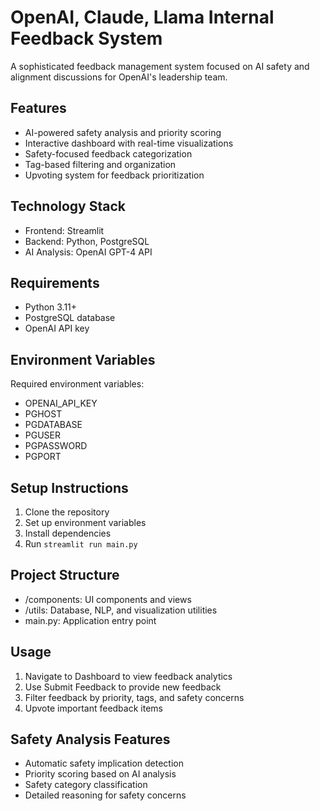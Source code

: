 # OpenAI, Claude, Llama Internal Feedback System

A sophisticated feedback management system focused on AI safety and alignment discussions for OpenAI's leadership team.

## Features
- AI-powered safety analysis and priority scoring
- Interactive dashboard with real-time visualizations
- Safety-focused feedback categorization
- Tag-based filtering and organization
- Upvoting system for feedback prioritization

## Technology Stack
- Frontend: Streamlit
- Backend: Python, PostgreSQL
- AI Analysis: OpenAI GPT-4 API

## Requirements
- Python 3.11+
- PostgreSQL database
- OpenAI API key

## Environment Variables
Required environment variables:
- OPENAI_API_KEY
- PGHOST
- PGDATABASE
- PGUSER
- PGPASSWORD
- PGPORT

## Setup Instructions
1. Clone the repository
2. Set up environment variables
3. Install dependencies
4. Run `streamlit run main.py`

## Project Structure
- /components: UI components and views
- /utils: Database, NLP, and visualization utilities
- main.py: Application entry point

## Usage
1. Navigate to Dashboard to view feedback analytics
2. Use Submit Feedback to provide new feedback
3. Filter feedback by priority, tags, and safety concerns
4. Upvote important feedback items

## Safety Analysis Features
- Automatic safety implication detection
- Priority scoring based on AI analysis
- Safety category classification
- Detailed reasoning for safety concerns
